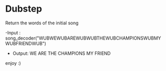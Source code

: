 # Dubstep
Return the words of the initial song

-Input : 
song_decoder("WUBWEWUBAREWUBWUBTHEWUBCHAMPIONSWUBMYWUBFRIENDWUB")

- Output: 
WE ARE THE CHAMPIONS MY FRIEND 

enjoy :) 
